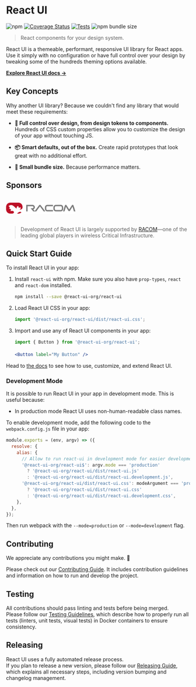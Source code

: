 # React UI

![npm](https://img.shields.io/npm/v/@react-ui-org/react-ui)
[![Coverage Status](https://coveralls.io/repos/github/react-ui-org/react-ui/badge.svg)](https://coveralls.io/github/react-ui-org/react-ui)
[![Tests](https://github.com/react-ui-org/react-ui/actions/workflows/test.yml/badge.svg?branch=master)](https://github.com/react-ui-org/react-ui/actions)
![npm bundle size](https://img.shields.io/bundlephobia/min/@react-ui-org/react-ui)

> React components for your design system.

React UI is a themeable, performant, responsive UI library for React apps.
Use it simply with no configuration or have full control over your design by
tweaking some of the hundreds theming options available.

**[Explore React UI docs →][rui-docs]**

## Key Concepts

Why another UI library? Because we couldn't find any library that would meet
these requirements:

- **🎨 Full control over design, from design tokens to components.** Hundreds of
  CSS custom properties allow you to customize the design of your app without
  touching JS.

- **📦 Smart defaults, out of the box.** Create rapid prototypes that look great
  with no additional effort.

- **🚀 Small bundle size.** Because performance matters.

## Sponsors

<p>
    <br />
    <a href="https://www.racom.eu">
      <img src="public/racom.svg" width="190" height="30" alt="RACOM" />
    </a>
    <br />
    <br />
</p>

> Development of React UI is largely supported by
> [RACOM]—one of the leading global players in wireless
> Critical Infrastructure.

## Quick Start Guide

To install React UI in your app:

1. Install `react-ui` with npm. Make sure you also have `prop-types`, `react` and
  `react-dom` installed.

   ```bash
   npm install --save @react-ui-org/react-ui
   ```

2. Load React UI CSS in your app:

   <!-- eslint-env browser -->
   <!-- eslint-disable import/no-unresolved -->

   ```js
   import '@react-ui-org/react-ui/dist/react-ui.css';
   ```

   <!-- eslint-env browser -->

3. Import and use any of React UI components in your app:

   ```jsx
   import { Button } from '@react-ui-org/react-ui';

   <Button label="My Button" />
   ```

Head to [the docs][rui-docs] to see how to use, customize, and extend React UI.

### Development Mode

It is possible to run React UI in your app in development mode. This is useful
because:

- In production mode React UI uses non-human-readable class names.

To enable development mode, add the following code to the `webpack.config.js`
file in your app:

```js
module.exports = (env, argv) => ({
  resolve: {
    alias: {
      // Allow to run react-ui in development mode for easier development.
      '@react-ui-org/react-ui$': argv.mode === 'production'
        ? '@react-ui-org/react-ui/dist/react-ui.js'
        : '@react-ui-org/react-ui/dist/react-ui.development.js',
      '@react-ui-org/react-ui/dist/react-ui.css': modeArgument === 'production'
        ? '@react-ui-org/react-ui/dist/react-ui.css'
        : '@react-ui-org/react-ui/dist/react-ui.development.css',
    },
  },
});
```

Then run webpack with the `--mode=production` or `--mode=development` flag.

## Contributing

We appreciate any contributions you might make. 🙏

Please check out our [Contributing Guide][gh-contributing]. It includes
contribution guidelines and information on how to run and develop the project.

## Testing

All contributions should pass linting and tests before being merged.  
Please follow our [Testing Guidelines][gh-testing], which describe
how to properly run all tests (linters, unit tests, visual tests)
in Docker containers to ensure consistency.

## Releasing

React UI uses a fully automated release process.  
If you plan to release a new version,
please follow our [Releasing Guide][gh-releasing],
which explains all necessary steps, including version bumping
and changelog management.

[rui-docs]: https://react-ui.io
[RACOM]: https://www.racom.eu
[gh-contributing]: ./src/docs/contribute/general-guidelines.md
[gh-testing]: ./src/docs/contribute/testing-guidelines.md
[gh-releasing]: ./src/docs/contribute/releasing.md
